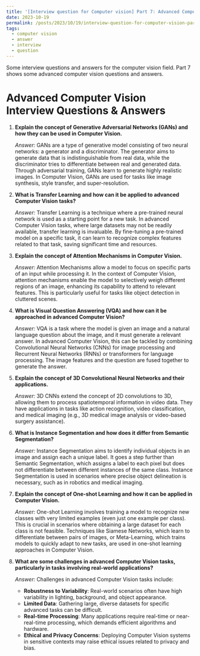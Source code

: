 ```yaml
---
title: '[Interview question for Computer vision] Part 7: Advanced Computer Vision Interview Questions & Answers'
date: 2023-10-19
permalink: /posts/2023/10/19/interview-question-for-computer-vision-part-7-advanced-computer-vision-questions/
tags:
  - computer vision
  - answer
  - interview
  - question
---
```


Some interview questions and answers for the computer vision field. Part 7 shows some advanced computer vision questions and answers.

Advanced Computer Vision Interview Questions & Answers
======

1. **Explain the concept of Generative Adversarial Networks (GANs) and how they can be used in Computer Vision.**

   *Answer:* GANs are a type of generative model consisting of two neural networks: a generator and a discriminator. The generator aims to generate data that is indistinguishable from real data, while the discriminator tries to differentiate between real and generated data. Through adversarial training, GANs learn to generate highly realistic images. In Computer Vision, GANs are used for tasks like image synthesis, style transfer, and super-resolution.

2. **What is Transfer Learning and how can it be applied to advanced Computer Vision tasks?**

   *Answer:* Transfer Learning is a technique where a pre-trained neural network is used as a starting point for a new task. In advanced Computer Vision tasks, where large datasets may not be readily available, transfer learning is invaluable. By fine-tuning a pre-trained model on a specific task, it can learn to recognize complex features related to that task, saving significant time and resources.

3. **Explain the concept of Attention Mechanisms in Computer Vision.**

   *Answer:* Attention Mechanisms allow a model to focus on specific parts of an input while processing it. In the context of Computer Vision, attention mechanisms enable the model to selectively weigh different regions of an image, enhancing its capability to attend to relevant features. This is particularly useful for tasks like object detection in cluttered scenes.

4. **What is Visual Question Answering (VQA) and how can it be approached in advanced Computer Vision?**

   *Answer:* VQA is a task where the model is given an image and a natural language question about the image, and it must generate a relevant answer. In advanced Computer Vision, this can be tackled by combining Convolutional Neural Networks (CNNs) for image processing and Recurrent Neural Networks (RNNs) or transformers for language processing. The image features and the question are fused together to generate the answer.

5. **Explain the concept of 3D Convolutional Neural Networks and their applications.**

   *Answer:* 3D CNNs extend the concept of 2D convolutions to 3D, allowing them to process spatiotemporal information in video data. They have applications in tasks like action recognition, video classification, and medical imaging (e.g., 3D medical image analysis or video-based surgery assistance).

6. **What is Instance Segmentation and how does it differ from Semantic Segmentation?**

   *Answer:* Instance Segmentation aims to identify individual objects in an image and assign each a unique label. It goes a step further than Semantic Segmentation, which assigns a label to each pixel but does not differentiate between different instances of the same class. Instance Segmentation is used in scenarios where precise object delineation is necessary, such as in robotics and medical imaging.

7. **Explain the concept of One-shot Learning and how it can be applied in Computer Vision.**

   *Answer:* One-shot Learning involves training a model to recognize new classes with very limited examples (even just one example per class). This is crucial in scenarios where obtaining a large dataset for each class is not feasible. Techniques like Siamese Networks, which learn to differentiate between pairs of images, or Meta-Learning, which trains models to quickly adapt to new tasks, are used in one-shot learning approaches in Computer Vision.

8. **What are some challenges in advanced Computer Vision tasks, particularly in tasks involving real-world applications?**

   *Answer:* Challenges in advanced Computer Vision tasks include:

   - **Robustness to Variability**: Real-world scenarios often have high variability in lighting, background, and object appearance.
   - **Limited Data**: Gathering large, diverse datasets for specific advanced tasks can be difficult.
   - **Real-time Processing**: Many applications require real-time or near-real-time processing, which demands efficient algorithms and hardware.
   - **Ethical and Privacy Concerns**: Deploying Computer Vision systems in sensitive contexts may raise ethical issues related to privacy and bias.







